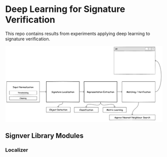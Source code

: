 # Deep Learning for Signature Verification

This repo contains results from experiments applying deep learning to signature verification.


![architecture](docs/images/engineeringpipeline.png)



 ## Signver Library Modules

 ### Localizer

 